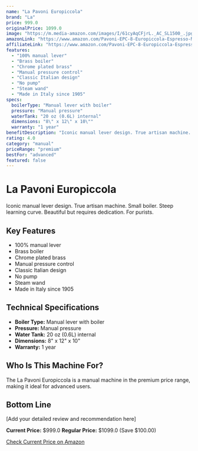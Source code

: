 ```yaml
---
name: "La Pavoni Europiccola"
brand: "La"
price: 999.0
originalPrice: 1099.0
image: "https://m.media-amazon.com/images/I/61cyAqCFjrL._AC_SL1500_.jpg"
amazonLink: "https://www.amazon.com/Pavoni-EPC-8-Europiccola-Espresso-Machine/dp/B00004S9G8?tag=homeespressohub-20"
affiliateLink: "https://www.amazon.com/Pavoni-EPC-8-Europiccola-Espresso-Machine/dp/B00004S9G8?tag=homeespressohub-20"
features:
  - "100% manual lever"
  - "Brass boiler"
  - "Chrome plated brass"
  - "Manual pressure control"
  - "Classic Italian design"
  - "No pump"
  - "Steam wand"
  - "Made in Italy since 1905"
specs:
  boilerType: "Manual lever with boiler"
  pressure: "Manual pressure"
  waterTank: "20 oz (0.6L) internal"
  dimensions: "8\" x 12\" x 10\""
  warranty: "1 year"
benefitDescription: "Iconic manual lever design. True artisan machine. Small boiler. Steep learning curve. Beautiful but requires dedication. For purists."
rating: 4.0
category: "manual"
priceRange: "premium"
bestFor: "advanced"
featured: false
---
```


# La Pavoni Europiccola

Iconic manual lever design. True artisan machine. Small boiler. Steep learning curve. Beautiful but requires dedication. For purists.

## Key Features

- 100% manual lever
- Brass boiler
- Chrome plated brass
- Manual pressure control
- Classic Italian design
- No pump
- Steam wand
- Made in Italy since 1905

## Technical Specifications

- **Boiler Type:** Manual lever with boiler
- **Pressure:** Manual pressure
- **Water Tank:** 20 oz (0.6L) internal
- **Dimensions:** 8" x 12" x 10"
- **Warranty:** 1 year

## Who Is This Machine For?

The La Pavoni Europiccola is a manual machine in the premium price range, making it ideal for advanced users.

## Bottom Line

[Add your detailed review and recommendation here]

**Current Price:** $999.0
**Regular Price:** $1099.0 (Save $100.00)

[Check Current Price on Amazon](https://www.amazon.com/Pavoni-EPC-8-Europiccola-Espresso-Machine/dp/B00004S9G8?tag=homeespressohub-20)
